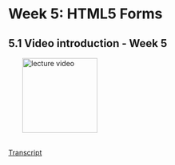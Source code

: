# Week 5: HTML5 Forms

## 5.1 Video introduction - Week 5

<a href="https://edx-video.net/W3CHTML5/W3CHTML5T315-V001200_DTH.mp4" target="_BLANK">
  <img style="margin-left: 2em;" src="https://bit.ly/2JtB40Q" alt="lecture video" width=150/>
</a><br/><br/>

[Transcript](https://tinyurl.com/yy6fgerp)


